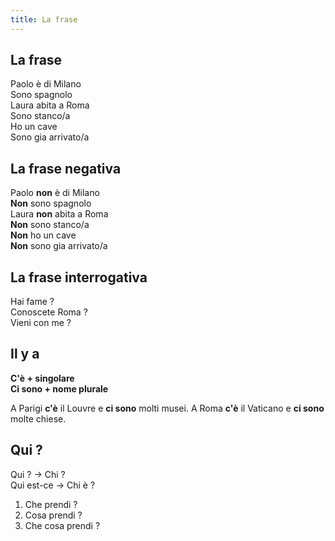 ```yaml
---
title: La frase
---
```

## La frase 

 Paolo è di Milano  
 Sono spagnolo  
 Laura abita a Roma  
 Sono stanco/a  
 Ho un cave  
 Sono gia arrivato/a

## La frase negativa

 Paolo **non** è di Milano  
 **Non** sono spagnolo  
 Laura **non** abita a Roma  
 **Non** sono stanco/a  
 **Non** ho un cave  
 **Non** sono gia arrivato/a

## La frase interrogativa

 Hai fame ?  
 Conoscete Roma ?  
 Vieni con me ?

## Il y a

 **C'è + singolare**  
 **Ci sono + nome plurale**

 A Parigi **c'è** il Louvre e **ci sono** molti musei. A Roma **c'è** il Vaticano e **ci sono** molte chiese.

## Qui ?

 Qui ? -> Chi ?   
 Qui est-ce -> Chi è ?

1. Che prendi ?
2. Cosa prendi ?
3. Che cosa prendi ?